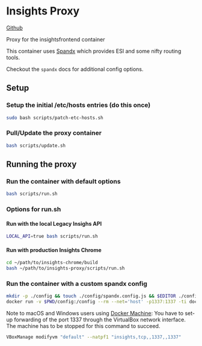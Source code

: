 # Insights Proxy

[Github](https://github.com/RedHatInsights/insights-proxy)

Proxy for the insightsfrontend container

This container uses [Spandx](https://github.com/redhataccess/spandx) which provides ESI and some nifty routing tools.

Checkout the `spandx` docs for additional config options.

## Setup

### Setup the initial /etc/hosts entries (do this once)

```sh
sudo bash scripts/patch-etc-hosts.sh
```

### Pull/Update the proxy container

```sh
bash scripts/update.sh
```

## Running the proxy

### Run the container with default options

```sh
bash scripts/run.sh
```

### Options for run.sh

#### Run with the local Legacy Insighs API

```sh
LOCAL_API=true bash scripts/run.sh
```

#### Run with production Insights Chrome

```sh
cd ~/path/to/insights-chrome/build
bash ~/path/to/insights-proxy/scripts/run.sh
```

### Run the container with a custom spandx config

```sh
mkdir -p ./config && touch ./config/spandx.config.js && $EDITOR ./config/spandx.config.js
docker run -v $PWD/config:/config --rm --net='host' -p1337:1337 -ti docker.io/iphands/insightsproxy
```

Note to macOS and Windows users using [Docker Machine](https://docs.docker.com/machine/): You have to set-up forwarding of the port 1337 through the VirtualBox network interface. The machine has to be stopped for this command to succeed.

```sh
VBoxManage modifyvm "default" --natpf1 "insights,tcp,,1337,,1337"
```